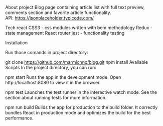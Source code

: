 About project
Blog page containing article list with full text preview, comments section and favorite article functionality.<br>
API: https://jsonplaceholder.typicode.com/

Tech
react
CSS3 - css modules written with bem methodology
Redux - state management
React router
jest - functionality testing

Installation

Run those comands in project directory:

git clone https://github.com/marmichno/blog.git
npm install
Available Scripts
In the project directory, you can run:

npm start
Runs the app in the development mode.
Open http://localhost:8080 to view it in the browser.

npm test
Launches the test runner in the interactive watch mode.
See the section about running tests for more information.

npm run build
Builds the app for production to the build folder.
It correctly bundles React in production mode and optimizes the build for the best performance.
